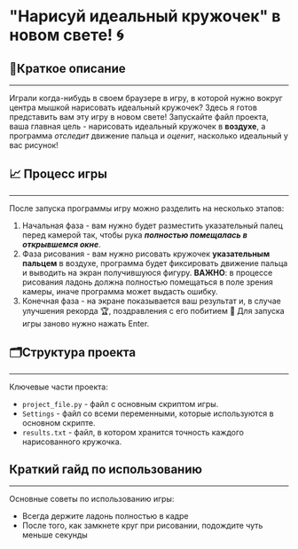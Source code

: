 # "Нарисуй идеальный кружочек" в новом свете! :cyclone:
## 📜Краткое описание
_____
Играли когда-нибудь в своем браузере в игру, в которой нужно вокруг центра мышкой нарисовать идеальный кружочек? 
Здесь я готов представить вам эту игру в новом свете! Запускайте файл проекта, ваша главная цель - нарисовать идеальный кружочек в __воздухе__, а программа 
_отследит_ движение пальца и _оценит_, насколько идеальный у вас рисунок!

## :chart_with_upwards_trend: Процесс игры
____
После запуска программы игру можно разделить на несколько этапов:
1. Начальная фаза - вам нужно будет разместить указательный палец перед камерой так, чтобы рука ___полностью помещалась в открывшемся окне___.
2. Фаза рисования - вам нужно рисовать кружочек __указательным пальцем__ в воздухе, программа будет фиксировать движение пальца и выводить на экран получившуюся фигуру. __ВАЖНО__: в процессе рисования ладонь должна полностью помещаться в поле зрения камеры, иначе программа может выдасть ошибку.
3. Конечная фаза - на экране показывается ваш результат и, в случае улучшения рекорда :trophy:, поздравления с его побитием :confetti_ball: Для запуска игры заново нужно нажать Enter.
## 🗂Структура проекта
____
Ключевые части проекта:
+ `project_file.py` - файл с основным скриптом игры.
+ `Settings` - файл со всеми переменными, которые используются в основном скрипте.
+ `results.txt` - файл, в котором хранится точность каждого нарисованного кружочка.


## Краткий гайд по использованию
____
Основные советы по использованию игры:
+ Всегда держите ладонь полностью в кадре
+ После того, как замкнете круг при рисовании, подождите чуть меньше секунды
